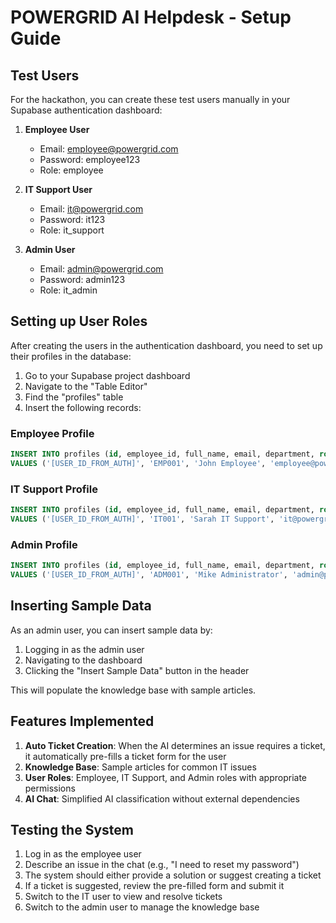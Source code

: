 # POWERGRID AI Helpdesk - Setup Guide

## Test Users

For the hackathon, you can create these test users manually in your Supabase authentication dashboard:

1. **Employee User**
   - Email: employee@powergrid.com
   - Password: employee123
   - Role: employee

2. **IT Support User**
   - Email: it@powergrid.com
   - Password: it123
   - Role: it_support

3. **Admin User**
   - Email: admin@powergrid.com
   - Password: admin123
   - Role: it_admin

## Setting up User Roles

After creating the users in the authentication dashboard, you need to set up their profiles in the database:

1. Go to your Supabase project dashboard
2. Navigate to the "Table Editor"
3. Find the "profiles" table
4. Insert the following records:

### Employee Profile
```sql
INSERT INTO profiles (id, employee_id, full_name, email, department, role)
VALUES ('[USER_ID_FROM_AUTH]', 'EMP001', 'John Employee', 'employee@powergrid.com', 'Engineering', 'employee');
```

### IT Support Profile
```sql
INSERT INTO profiles (id, employee_id, full_name, email, department, role)
VALUES ('[USER_ID_FROM_AUTH]', 'IT001', 'Sarah IT Support', 'it@powergrid.com', 'IT', 'it_support');
```

### Admin Profile
```sql
INSERT INTO profiles (id, employee_id, full_name, email, department, role)
VALUES ('[USER_ID_FROM_AUTH]', 'ADM001', 'Mike Administrator', 'admin@powergrid.com', 'IT', 'it_admin');
```

## Inserting Sample Data

As an admin user, you can insert sample data by:

1. Logging in as the admin user
2. Navigating to the dashboard
3. Clicking the "Insert Sample Data" button in the header

This will populate the knowledge base with sample articles.

## Features Implemented

1. **Auto Ticket Creation**: When the AI determines an issue requires a ticket, it automatically pre-fills a ticket form for the user
2. **Knowledge Base**: Sample articles for common IT issues
3. **User Roles**: Employee, IT Support, and Admin roles with appropriate permissions
4. **AI Chat**: Simplified AI classification without external dependencies

## Testing the System

1. Log in as the employee user
2. Describe an issue in the chat (e.g., "I need to reset my password")
3. The system should either provide a solution or suggest creating a ticket
4. If a ticket is suggested, review the pre-filled form and submit it
5. Switch to the IT user to view and resolve tickets
6. Switch to the admin user to manage the knowledge base